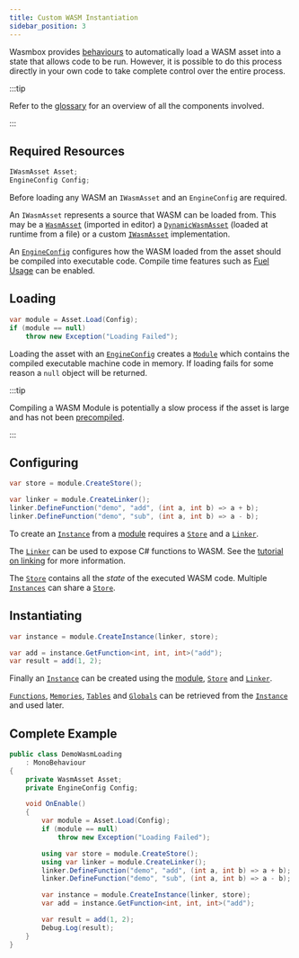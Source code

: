 ```yaml
---
title: Custom WASM Instantiation
sidebar_position: 3
---
```


Wasmbox provides [behaviours](./../reference/code/simplewasmmonobehaviour.md) to automatically load a WASM asset into a state that allows code to be run. However, it is possible to do this process directly in your own code to take complete control over the entire process.

:::tip

Refer to the [glossary](./../reference/glossary.md) for an overview of all the components involved.

:::

## Required Resources

```csharp
IWasmAsset Asset;
EngineConfig Config;
```

Before loading any WASM an `IWasmAsset` and an `EngineConfig` are required.

An `IWasmAsset` represents a source that WASM can be loaded from. This may be a [`WasmAsset`](./../reference/code/wasmasset.md) (imported in editor) a [`DynamicWasmAsset`](./../reference/code/dynamicwasmasset.md) (loaded at runtime from a file) or a custom [`IWasmAsset`](./../reference/code/iwasmasset.md) implementation.

An [`EngineConfig`](./../reference/code/engineconfig.md) configures how the WASM loaded from the asset should be compiled into executable code. Compile time features such as [Fuel Usage](./../basics/limiting_execution/fuelusage.md) can be enabled.

## Loading

```csharp
var module = Asset.Load(Config);
if (module == null)
    throw new Exception("Loading Failed");
```

Loading the asset with an [`EngineConfig`](./../reference/code/engineconfig.md) creates a [`Module`](./../reference/code/wasmtime/module.md) which contains the compiled executable machine code in memory. If loading fails for some reason a `null` object will be returned.

:::tip

Compiling a WASM Module is potentially a slow process if the asset is large and has not been [precompiled](./../reference/editor/import.md#4-compilation).

:::

## Configuring

```csharp
var store = module.CreateStore();

var linker = module.CreateLinker();
linker.DefineFunction("demo", "add", (int a, int b) => a + b);
linker.DefineFunction("demo", "sub", (int a, int b) => a - b);
```

To create an [`Instance`](./../reference/code/wasmtime/instance.md) from a [module](./../reference/code/wasmtime/module.md) requires a [`Store`](./../reference/code/wasmtime/store.md) and a [`Linker`](./../reference/code/wasmtime/linker.md).

The [`Linker`](./../reference/code/wasmtime/linker.md) can be used to expose C# functions to WASM. See the [tutorial on linking](./../basics/linker.md) for more information.

The [`Store`](./../reference/code/wasmtime/store.md) contains all the _state_ of the executed WASM code. Multiple [`Instances`](./../reference/code/wasmtime/instance.md) can share a [`Store`](./../reference/code/wasmtime/store.md).

## Instantiating

```csharp
var instance = module.CreateInstance(linker, store);

var add = instance.GetFunction<int, int, int>("add");
var result = add(1, 2);
```

Finally an [`Instance`](./../reference/code/wasmtime/instance.md) can be created using the [module](./../reference/code/wasmtime/module.md), [`Store`](./../reference/code/wasmtime/store.md) and [`Linker`](./../reference/code/wasmtime/linker.md).

[`Functions`](./../reference/code/wasmtime/function.md), [`Memories`](./../reference/code/wasmtime/memory.md), [`Tables`](./../reference/code/wasmtime/table.md) and [`Globals`](./../reference/code/wasmtime/global.md) can be retrieved from the [`Instance`](./../reference/code/wasmtime/instance.md) and used later.

## Complete Example

```csharp
public class DemoWasmLoading
    : MonoBehaviour
{
    private WasmAsset Asset;
    private EngineConfig Config;

    void OnEnable()
    {
        var module = Asset.Load(Config);
        if (module == null)
            throw new Exception("Loading Failed");

        using var store = module.CreateStore();
        using var linker = module.CreateLinker();
        linker.DefineFunction("demo", "add", (int a, int b) => a + b);
        linker.DefineFunction("demo", "sub", (int a, int b) => a - b);

        var instance = module.CreateInstance(linker, store);
        var add = instance.GetFunction<int, int, int>("add");

        var result = add(1, 2);
        Debug.Log(result);
    }
}
```